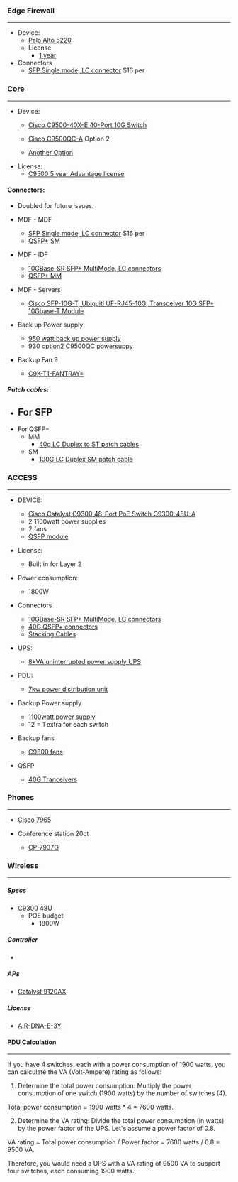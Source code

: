 
### Edge Firewall
---
- Device:
	- [Palo Alto 5220](https://www.ebay.com/itm/185805325284?hash=item2b42dc43e4:g:cEUAAOSwwLVkBnzP&amdata=enc%3AAQAIAAAA4DGZAA1Pt0kBIxoBxJkJsQ6g6UaQdnk6ljNu6n0ToZh8y59Cr5ATXPV2OAbrhaH0PF3CgZc2t31SXrQ2i96F9FPdRh37xiIMvCa%2FCZpeN4JtLcSzJLp0SKrsWRepk7k9g19ngBvbR%2BLsoVlhKav09PdODDpEkaWDXBYD3XZycFRwf%2BLM%2BSWRybyXlG9lbcV%2Bz9jPr9KswQs8jwso3%2FKAyJ8P2%2F2dndumvTOgSQOvuv%2BgYLL33GA2CNAY%2BV41Y1s%2BPXGfhO9BxoBcT%2FErZqGbtvCPajaO%2BOm4tCa4UBKtHxSG%7Ctkp%3ABFBM0rzw-Yti)
	- License 
		- [1 year](https://www.insight.com/en_US/shop/product/PANPA5220TPHA2R/palo%20alto%20networks/PAN-PA-5220-TP-HA2-R/Palo-Threat-Prevention-for-PA5220-subscription-license-renewal-1-year-1-device-in-HA-pair/)
- Connectors
	- [SFP Single mode, LC connector](https://www.ebay.com/itm/203946711853?hash=item2f7c2bdb2d:g:gKMAAOSwqbBhb8PI&amdata=enc%3AAQAIAAAA8OKcXFECzJlXOMTUYCvO7upMLOW3pre3%2Fdiz83g9PbY4Xs6XyrUFAyVtFsHh9tpnaHVPRUiPxQXf8A8MYHQkhLiL6Y7DSNe2dqlLmIcUYNXe3SQz783G2%2BACvQ1YK7nzKoLYJHXYM5vfaBl2oFZo6CRm1QgDaDnwq6WGGUqx0UJILrcToqScF2BfsH2Jk4ZyC7feS%2FiI1hMs6VO8g8hE%2Bo7dWjARnRjlUlbnq3Uy0Vp9wy0xmVO7hxIoP7W0rZOEyp42lXwtOqGw4eYst%2BmqcIoEy60ddbONu5ZmWUI%2F%2FJ6WsjfOE1OvcqX27vZrL5soxw%3D%3D%7Ctkp%3ABFBMiuezo4ti) $16 per


### Core
----
- Device:
	- [Cisco C9500-40X-E 40-Port 10G Switch](https://www.ebay.com/itm/294759504140?epid=20058194569&hash=item44a109190c:g:1O4AAOSwFaNh7MEa&amdata=enc%3AAQAIAAAAwMzmgnqXWkYfux7gz7ESaUQbCJ%2F2lbGDzjkfLwVEQo86nwJBPLlNiYBrBayvCKu4%2B7wWlwodGdDp7qUopNnRqjrBojzQamISYJV59TGrzE7J%2FCthTdK9PnB10GDzz%2FNIZD1m7rYFheOTMazvEfEda50GWFoVUCS9wJtHvRarreYXQ9ydWU74DDTek6waVXUO9t7eyWQaRlC%2Bvv3Sor81BJFZtbvR6q9vn0l%2F71C8%2FBpfWVwAeK73ysEHw3cDzThFsQ%3D%3D%7Ctkp%3ABk9SR9K8qbqMYg)
	- [Cisco C9500QC-A](https://www.ebay.com/itm/304865259915?hash=item46fb62b18b:g:2Z4AAOSw-SFkJdio&amdata=enc%3AAQAIAAAAwFljt5UQpdhQrPI2fKNvX%2B0vkmgXKN4zDGu7h0zWbJxmgWRHaPWwinBgjU%2FNKMMpSuNdMtCuY2%2Fhdo8X7Dyq7LN7J6LcrlExuAZhDX6qGD0RWMB0WM1sSFu6nk83hxpKhXOnTRMttm3CzyndPcIs6MZjFjDa3KEJ%2BVk3L9aFVsIltRYIdIHbkyAVD7ULFvxL9XgQnoGI0IQ0kFqxkpYuaQUYMeE9pYtXCyFCRppSbYCGKatt7RKTmKZjHEMpNSBjHA%3D%3D%7Ctkp%3ABk9SR_KKwYyMYg) Option 2

	- [Another Option](https://www.ebay.com/itm/325575045851?_trkparms=amclksrc%3DITM%26aid%3D1110013%26algo%3DHOMESPLICE.SIMRXI%26ao%3D1%26asc%3D20201210111452%26meid%3Db3a063fe250e4fdc910f0cb958349628%26pid%3D101196%26rk%3D4%26rkt%3D12%26sd%3D334886805320%26itm%3D325575045851%26pmt%3D1%26noa%3D0%26pg%3D2047675%26algv%3DPromotedRVI%26brand%3DCisco&_trksid=p2047675.c101196.m2219&amdata=cksum%3A325575045851b3a063fe250e4fdc910f0cb958349628%7Cenc%3AAQAIAAAA8BFMeJ9vNoeV5R6diewUBS3zUZQpbbw3L%252BPN%252BVa8WGMyVrgKpBU63jauPGEy53W2JLYeopbdd08nD8%252BiQMN5sizJsJYk%252FbeBOinpBiN5T%252F6A8XGA5HhL%252BJF3e9iDpDCXKhmgenA2C0CxjeGTy2rmOa52hrMPWcXfKQbTXCW6HBnpf8ZxkV2GQQB2cMC7r7MNHWtGYoUkn%252BsV4bmyCC78H4j%252FMn%252BH14tcyQwhFd%252FE%252B5u8p7Re%252FLCOMIoyAg3oSYnHDhBrYOEq2yvwFP449Py2qIZLsDKU%252BExgO4v7wzTtj%252FHGKu%252BmyurCMowkY9%252B8lqvNiA%253D%253D%7Campid%3APL_CLK%7Cclp%3A2047675)
- License:
	- [C9500 5 year Advantage license](https://www.insight.com/en_US/shop/product/C9500-DNA-A-5Y/cisco%20systems/C9500-DNA-A-5Y/Cisco-Network-and-Digital-Network-Architecture-Advantage-Term-License-5-years-1-switch/)


#### Connectors:
- Doubled for future issues.
- MDF - MDF
	- [SFP Single mode, LC connector](https://www.ebay.com/itm/203946711853?hash=item2f7c2bdb2d:g:gKMAAOSwqbBhb8PI&amdata=enc%3AAQAIAAAA8OKcXFECzJlXOMTUYCvO7upMLOW3pre3%2Fdiz83g9PbY4Xs6XyrUFAyVtFsHh9tpnaHVPRUiPxQXf8A8MYHQkhLiL6Y7DSNe2dqlLmIcUYNXe3SQz783G2%2BACvQ1YK7nzKoLYJHXYM5vfaBl2oFZo6CRm1QgDaDnwq6WGGUqx0UJILrcToqScF2BfsH2Jk4ZyC7feS%2FiI1hMs6VO8g8hE%2Bo7dWjARnRjlUlbnq3Uy0Vp9wy0xmVO7hxIoP7W0rZOEyp42lXwtOqGw4eYst%2BmqcIoEy60ddbONu5ZmWUI%2F%2FJ6WsjfOE1OvcqX27vZrL5soxw%3D%3D%7Ctkp%3ABFBMiuezo4ti) $16 per
	- [QSFP+ SM](https://www.ebay.com/itm/333574101801?hash=item4daa90db29:g:ohIAAOSw94JfLZdy&amdata=enc%3AAQAIAAABAPcsMkBJc400cEmhuvp0uChf9bG%2B0EWS2EyH10QvsbGlHL7XenumChy%2F8W2Y%2F%2BkiVZmh7qrskuLJFEylZQmYVDR9Hw%2BV7e4tt%2FgisRH%2FKxu4RPWN7iweSIKD9%2FzPsnHznWTz1p9%2FWMUgE20JEP0QI6wVLK9b6jnbKKdc%2F3MKarMyX9gyIs2SDx2SD2FyNrIWqQjvP7APWJX4hnUA82o8IWvjSmEe4EbewZDfx6%2FFXMqIX%2F71NfH%2Fw4yN348w21Xsk1fptE3n4UO5zBlAhMv%2FbF0iJ8WiOwIKbMvR84DdG%2Flg8hn6xE6OnQkhGd51%2B5PsYklnaKr1XKCr6uhjVFRw6so%3D%7Ctkp%3ABk9SR9ap18SMYg)
 
- MDF - IDF
	- [10GBase-SR SFP+ MultiMode, LC connectors](https://www.amazon.com/10Gtek-SFP-10G-SR-Transceiver-10GBASE-SR-300-meter/dp/B00U8Q7946?th=1)
	- [QSFP+ MM](https://www.ebay.com/itm/125852296742?hash=item1d4d61a626:g:W64AAOSw2r1kJDtv&amdata=enc%3AAQAIAAAA4CXRzqk6RjavozvSbpjtEKHP8wOTXuMx%2FrSdV23aPnqYAwPYNO95%2B9j8WftZVhcA3RT%2BzM9dw2mMvSYNfRIKVTeYRyl%2BzNN4oiRLzOxDev6h2obR3x69Rkk9msIBFPANrRTaXWJlF5ETU0LyQP2PXJLFoDhvQe2zB1V%2BXRcnuS32QrUlTvtoo77%2F7oRf%2F93ZFRD8uG8J8ibnGPuKuobQhDcNb0BSF8%2B9SQTyI0rNY6VmWq2t1JqpCe%2Fk%2Bh8Z1sBcHMIj7%2FrmMVJcLuqD1XrAu%2BwABQR22W%2ByvWGylCC0zjBI%7Ctkp%3ABk9SR7rNj8WMYg)

- MDF - Servers
	- [Cisco SFP-10G-T, Ubiquiti UF-RJ45-10G, Transceiver 10G SFP+ 10Gbase-T Module](https://www.ebay.com/itm/164322691847?hash=item2642654b07:g:H0kAAOSwYRJhQsEA&amdata=enc%3AAQAIAAAAwN%2Fw6a0du1CbGPw4AoWo3IUqmxb3vfZk8ezZpRTjgA55EeUWiCIVhX2kaTO4KN9vAgsdhmbvYu5pBI8HbosNX04462hLguRSgyVPK%2BGSXkkWgaZuBbmAH8v5e62GqjEjT1y5%2FUOBnCT5GajqAI2iOWSOqX9ihJ5Z398oeLI9YUsjlSpKaoV3L0W1vULDMhvZ%2F3vATYQ2lc0lH59LY9WO4GiGHWqCdds%2B8RrZqc8GHSCGniWT6VS%2FOe%2FL6FKUCpto5w%3D%3D%7Ctkp%3ABlBMUNiByaiLYg)
	
- Back up Power supply: 
	- [950 watt back up power supply](https://www.router-switch.com/pwr-c4-950wac-r.html)
	- [930 option2 C9500QC powersuppy](https://www.insight.com/en_US/shop/product/C9K-PWR-930WDC-R%3D/cisco%20systems/C9K-PWR-930WDC-R%3D/Cisco-Redundant-Power-Supply-power-supply-hotplug-redundant-930-Watt/)
- Backup Fan 9
	- [C9K-T1-FANTRAY=](https://www.ebay.com/itm/115717474878?epid=26041374427&hash=item1af14c8a3e:g:4VgAAOSwpAJjyKPd&amdata=enc%3AAQAIAAAAwP3HEytCnUf8KcUrJXFtpwmF2Tv66hVO9YOFK0iJWMaOYm8Bc75KEQrP%2FUqWb0qD2nX98IMpewBoF2nkav5IkFI%2FSCGECJ5xcqp7ouH0KSEtHGEYQPeNY0%2Fh5F5yp%2ByfXCyj48KaR83P13%2FkRrgY735VIloR9mn1wIZre44xXQBfI0UOi2iiqUEtIVr9LfEnfI5iq5AQ6ftWkKXTc2rHn7xhOcAAbu0gtRC7Tjp%2FZ2BVJA4jOVReJDUJTK%2BW2yDDdQ%3D%3D%7Ctkp%3ABk9SR8qS2ICMYg)


##### Patch cables:
- For SFP
	- 
- For QSFP+
	- MM
		- [40g LC Duplex to ST patch cables](https://www.ebay.com/itm/114539109753?var=414724357325&hash=item1aab101d79:g:l5oAAOSw6gxiO1wo&amdata=enc%3AAQAIAAABIM222jePEQAv2mnKl9bhnMLjGkISRPEZp1jfH%2B%2Fc9pFMUqMAInXsFKr2nzZWHIkILpKks9SJUKEa%2FH8tpzlZr3rPrrxIxBcNf1OEm62AMsErb4GxbV7i%2BtULvZF151jgRuwimrw0iUbfm6HQmbF3wMdVjzQO%2FtpfjykI4HtZmTX3v0u7EANPvCH3o5ec8IdoybAJ%2FaitzofM%2Bc1MgfbYrWNl57zQJxXOS8lKhHjaJwjGG8b1MOmFdITVjWS8BlKdZLUugzuaZrlUM19%2F2dsq268qU8oKvK2QnCX2UcqO0EwoEF1nmhFJPCunqE31bN1U%2FACJM7EDtFm3HRIYb9%2B6GBQ7EHgLilgrtNfTvrllmsHCx23KFYoBKS7zPhUosNdeQQ%3D%3D%7Ctkp%3ABFBMiNfXw4xi)
	- SM
		- [100G LC Duplex SM patch cable](https://www.ebay.com/itm/114539169619?hash=item1aab110753:g:piQAAOSwNUxiIObb&amdata=enc%3AAQAIAAAA8BkrmyjGIikqI6U7mkn5B6CRSZU3A4JM4UvzUJOGKuqBSFkiRCPPmJDwBY3cV68vgsxeLmDrO0zGHxdoMd7gFCo0uak0XWSgVIxK%2B8Z2rVy7cINGAdKdZdSHXY5nw5KpUzXugecs%2FAXEQolDDd6TvBXPb9HKNGH1iEPJ9Xj6tjQVTSxCwcGvr0EQbxzkmBXJLEDaqphW%2BTvlPnDklSf7gN09djPsqlP1U2s4EPH%2Fbnk%2BtOmiKBX7FwxiUhCy4MQfOXUhWAHnFFpZs1sRIfKLPrjjS7ddf3nElStVbGvxROtEftgp9Gvc%2FRy7PT8Aygevng%3D%3D%7Ctkp%3ABk9SR77s_cOMYg)


### ACCESS
---
- DEVICE:
	- [Cisco Catalyst C9300 48-Port PoE Switch C9300-48U-A](https://www.ebay.com/itm/334886805320?hash=item4df8cf1f48:g:KeoAAOSwEmBkb6dh&amdata=enc%3AAQAIAAAAwIIshOB9vpt7ezqxsrsIGBlnEJ6GirDXP5hbbG8u4mrPVioqfcbXPaT19AF6lZNTuUnMZ%2BemzEsFQiRbdOF0LxXA%2Fz5iAXoXe4h3uUr5MlPUQCtWGk6%2FNY3sL3%2FL1czviZng6ao%2BPzQmXjRmvPWcIX6A0QB0PeEFQ18OCpYm8IaCAnSYdzqtu%2BEh3dqExP8ds62TknDV479XvJDO5hyS4qMMc%2BXvsOjjbkhrv9t%2BFGo1DW2lJM4ZMi3TE%2BUedt1zrw%3D%3D%7Ctkp%3ABk9SR_6s2piLYg)
	- 2 1100watt power supplies 
	- 2 fans
	- [QSFP module](https://www.connection.com/product/cisco-catalyst-9300-2-port-40gbe-qsfp-network-module/c9300-nm-2q/34246041)
- License: 
	- Built in for Layer 2

- Power consumption:
	- 1800W

- Connectors
	-  [10GBase-SR SFP+ MultiMode, LC connectors](https://www.amazon.com/10Gtek-SFP-10G-SR-Transceiver-10GBASE-SR-300-meter/dp/B00U8Q7946?th=1)
	- [40G QSFP+ connectors](https://www.ebay.com/itm/125852296742?hash=item1d4d61a626:g:W64AAOSw2r1kJDtv&amdata=enc%3AAQAIAAAA4KOElL8N41jV7qCyfLW6BmSNGePsFvSOCM4v6GK7wpiOOuzcyEB0SoBSo6Syir7Zyh386%2Fz5iddSDi7IR8kENqZPyLlEcfNvPK%2BpeHk2iCaFpclziz2fDerz%2BfQuWPPXRLzPKhbRYVOExd7HNBrB5rl%2BAn9jcMDcxY%2FXmlySwgsYEn8xs%2BJk%2B9SG35a7T7UCW1oclqrgXYpr95ac9aqhqd1jSfmQLZhyaZ6Fv8NaYluhY5vo3UWEC0bIUUVo62pEtQueGMpLm2rSwdQRRxWfIrOzd4eQkG74CBnLWAilJ%2Fpb%7Ctkp%3ABk9SR-KBkMCMYg)
	- [Stacking Cables](https://www.insight.com/en_US/shop/product/STACK-T1-50CM%3D-AV2/v2%20technologies/STACK-T1-50CM%3D-AV2/V2-Technologies-Cisco-Stacking-cable-Stackwise480-to-Stackwise480-50-cm-Type-1/)
	
- UPS:
	- [8kVA uninterrupted power supply UPS](https://www.insight.com/en_US/shop/product/SRT8KRMXLT/apc/SRT8KRMXLT/APC-SmartUPS-SRT-8000VA-RM-UPS-8000-Watt-8000-VA/)
	
-  PDU:
	- [7kw power distribution unit](https://www.insight.com/en_US/shop/product/PDUMV32HV/tripp%20lite/PDUMV32HV/Tripp-Lite-PDU-Metered-Vertical-74W-230V-8-C19-40-C13-IEC-309-32A-0U-TAA-power-distribution-unit-74-kW-TAA-Compliant/)

- Backup Power supply
	- [1100watt power supply](https://www.ebay.com/itm/385174942384?hash=item59ae3732b0:g:NZsAAOSwdQpjTGmx&amdata=enc%3AAQAIAAAA4KV3%2F0KOxi6gC7dNl5bkLgqGiGzp9pNXVVAG23Q0udhH7qMHXD7pDzfN1wVIhC0HzOEtrmtjkGYHPTqGw24Em7wjDXHspx3qSCvkKMowmUEBnKrfShd8cQHdyyO6lL72y6r2X%2F7IJfxusslFpcu4Y%2BHr%2BXwIXdhcFmCcZLkv4JPn972tvKYSA%2Bh0ExAuAfF%2BnhbaCkTPz08YhuoFK%2FTy0eqC5E0%2BrA9n9lcuJRjrH2ggyloowSBWBjBaEG7squb14RO4AhIxWmeS6gWVE9nLor51Ud7gVbJqFIdaSbiOoqAO%7Ctkp%3ABFBMpp3z-4ti)
	- 12 = 1 extra for each switch

- Backup fans
	- [C9300 fans](https://www.ebay.com/itm/155075561346?hash=item241b394782:g:6YwAAOSwP~Fiz4dn&amdata=enc%3AAQAIAAAA4HK8HmM339d5dg%2FGt59QgUfVnuqjfDyc9RhwiwLZl%2FDR7SE35xOwXa4RBUpgQpZt8M7ktmuR%2BPQup1Am80Nc5P0BNmbAGOiQXTHuSUQfVPE%2BMzozpagQlMBf2dDkxg4vIVXHFVeuyi63%2BgSFtUxig4z%2BqOqqZHSDR0KvmpXH%2FQDt86Gc%2BhpahOJY8SfYGwt9ucMAF0%2BMBBmzzI4IrqOoiV49Sw1Me9pv6ORciDN1%2Fe0EVzna5Qcy43waT7sBhgI0y1w8wiggbCre7K2W64waTDiEeGh8RGnGXAhcyiH3LDBb%7Ctkp%3ABFBMprStgIxi)

- QSFP
	- [40G Tranceivers](https://www.ebay.com/itm/125662547484?hash=item1d42124e1c:g:vC4AAOSwMahjmM5B&amdata=enc%3AAQAIAAAA4G1qN4OBp%2FJAzWXeipJlcokRNPky49%2BxbFoFmicOalmsQvjwunSj%2FDNcr1cxXTjsY70TdxtWJM5c0cyX1QG6BcY%2FVjq%2F9pGnRm%2BLvXxq53fySygTEy%2Fdr%2BtXpduytxbjvF7ztj89JTquhRJ7xTaq4EpbhK%2Fi6lGTHPapdoo5FcacYpNn5nIkUr3SgApx%2FrPQfPsEZRHqv206xE8X1dwRs9%2FuTPV21J%2BC9zP%2FFZz0T%2Fg7ku8CgwtovvULu4iQV1rxpwIC%2Bp8hHH7N%2FcvB2lzypd7xUHeWDW%2FgNOtPI5J3fz4K%7Ctkp%3ABFBMzv_NjIxi)


### Phones
----
- [Cisco 7965 ](https://www.ebay.com/itm/285104971967?epid=28006306550&hash=item426194a0bf:g:6mAAAOSw7nJjvbnz&amdata=enc%3AAQAIAAAAwG4tzzuwehYrFVe3r2W4T55TpxrbL7ddh%2BpCINvco3icevadIhLVKj2o%2BElnQIP63d52drhl5VwW4cIS2i1N%2Fi8bPcJM1AE%2B%2F%2FiXL5ak1SI9NzfNf4soie3lDBeb8X3qNnUrcyshd9kleRuemKAhZoSRP55y56yMtspgdKAkfqEHj4%2Fob%2BlU%2FjgtruFedJFRpLyBSWqPblKvu1VesHn1zT0ZbQhdzrhd%2FmC57Nvrhf6WDEXP2yf%2FbGXWymx0w%2Bc8OA%3D%3D%7Ctkp%3ABk9SR5KggoGMYg)

- Conference station 20ct
	- [CP-7937G](https://www.ebay.com/itm/115816485693?epid=101956276&hash=item1af733533d:g:LFAAAOSwncpkcWyX&amdata=enc%3AAQAIAAAA0AJSkr0bcHV9ZORuW4BskN49yaC%2Btpx4fv7Q%2B9xvDOXPr0LV7e9eV7bE5xbU0TH6%2BL1%2F%2FJD6TclCs%2B4wvZuyfizrPKWoZWhTvw6U15mVHwgjGOjuit5au%2B3WXIFCfrNlyQOs06AJEpxw2lR4spul8oiyB%2BaNb7YYTjc7X5gjVcwgmQXUOX3L5YCX16eSIIlOn%2B%2BJhefvU7hdD5xSMCwT7FYYU4CZl8Q2fTSp0YId2fYUg5wZ7SJS23pO%2Fn1w38E01bW39RdhOU49daUEg939XF8%3D%7Ctkp%3ABk9SR9qpr4KMYg)


### Wireless
----
##### Specs
- C9300 48U 
	- POE budget
		- 1800W

##### Controller
- 
##### APs
- [Catalyst 9120AX ](https://www.ebay.com/itm/304413745071?_trkparms=amclksrc%3DITM%26aid%3D1110006%26algo%3DHOMESPLICE.SIM%26ao%3D1%26asc%3D20201210111314%26meid%3D9aaa448da1904bbdbaabe0d31d26aa04%26pid%3D101195%26rk%3D2%26rkt%3D12%26sd%3D304804039443%26itm%3D304413745071%26pmt%3D1%26noa%3D0%26pg%3D2047675%26algv%3DSimplAMLv11WebTrimmedV3MskuWithLambda85KnnRecallV1V4V6ItemNrtInQueryAndCassiniVisualRankerAndBertRecall%26brand%3DCisco&_trksid=p2047675.c101195.m1851&amdata=cksum%3A3044137450719aaa448da1904bbdbaabe0d31d26aa04%7Cenc%3AAQAIAAABUA2rugFlOq3qu1cLac%252F%252Fk6Vp0Oa0HaJIqoXKeIiOR%252BTUgsSvHaeyPxKYu6UqHqq7GaGyKVqHQnjeiiXcQpMGw2t3aB%252BssGfjtIWOBj8wExc7oYYP7xGMyQCrHDyDaSaWjB1CueI3A94n0yxXX5dx5gBM6k5PtZjbXT%252BdtY5yvQ1WzxlSYKLS%252F5Z6rlPZxOvvG8M4T2LWgihouW52szbkI9w%252FtW0qR%252B29ClnO%252BXkWEtVHgAjLqgnN6IRpIbGtdF%252BwGUqPrIs9aotWSzwj78zzConG9gZtV804DP6Z6cJEMBBeUiZdkPcK%252BHpAlVRZE6lJGELASkhDzzgiaVuYJodbsEu%252FkkGHCHDN1OTUSynvm%252FouW7l85tgoJqTvibjG2yV9FhmeENKiZsMKfr2VjRKOaDwI%252F4XBp%252B46RQii39U4CQKPdP8t1%252FT8q2L3pRIwzI66aw%253D%253D%7Campid%3APL_CLK%7Cclp%3A2047675)

##### License 
- [AIR-DNA-E-3Y](https://www.insight.com/en_US/shop/product/AIR-DNA-E-3Y/cisco%20systems/AIR-DNA-E-3Y/Cisco-Digital-Network-Architecture-Essentials-Term-License-3-years-1-license/)

#### PDU Calculation
----
If you have 4 switches, each with a power consumption of 1900 watts, you can calculate the VA (Volt-Ampere) rating as follows:

1. Determine the total power consumption: Multiply the power consumption of one switch (1900 watts) by the number of switches (4).

Total power consumption = 1900 watts * 4 = 7600 watts.

2. Determine the VA rating: Divide the total power consumption (in watts) by the power factor of the UPS. Let's assume a power factor of 0.8.

VA rating = Total power consumption / Power factor = 7600 watts / 0.8 = 9500 VA.

Therefore, you would need a UPS with a VA rating of 9500 VA to support four switches, each consuming 1900 watts.